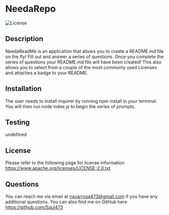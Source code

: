 # NeedaRepo
![License](https://shields.io/badge/license-Apache-blue)
## Description

NeedaReadMe is an application that allows you to create a README.md file on the fly! Fill out and answer a series of questions. Once you complete the series of questions your README.md file will have been created! This also allows you to select from a couple of the most commonly used Licenses and attaches a badge to your README.

## Installation
The user needs to install inquirer by running npm install in your terminal. You will then run node index.js to begin the series of prompts.
## Testing
undefined
## License
Please refer to the following page for license information https://www.apache.org/licenses/LICENSE-2.0.txt

## Questions
You can reach me via email at navarrosa473@gmail.com if you have any additional questions. You can also find me on GitHub here https://github.com/Saul473
